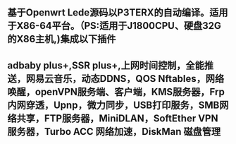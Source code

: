 基于Openwrt Lede源码以P3TERX的自动编译。适用于X86-64平台。（PS:适用于J1800CPU、硬盘32G的X86主机,)集成以下插件
---
adbaby plus+,SSR plus+,上网时间控制，全能推送，网易云音乐，动态DDNS，QOS Nftables，网络唤醒，openVPN服务端、客户端，KMS服务器，Frp内网穿透，Upnp，微力同步，USB打印服务，SMB网络共享，FTP服务器，MiniDLAN，SoftEther VPN 服务器，Turbo ACC 网络加速，DiskMan 磁盘管理
---
